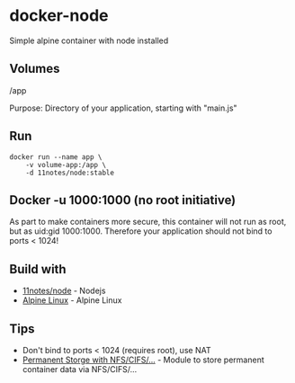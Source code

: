 # docker-node

Simple alpine container with node installed

## Volumes

/app

Purpose: Directory of your application, starting with "main.js"

## Run
```shell
docker run --name app \
    -v volume-app:/app \
    -d 11notes/node:stable
```

## Docker -u 1000:1000 (no root initiative)

As part to make containers more secure, this container will not run as root, but as uid:gid 1000:1000. Therefore your application should not bind to ports < 1024!

## Build with
* [11notes/node](https://github.com/nodejs/docker-node) - Nodejs
* [Alpine Linux](https://alpinelinux.org/) - Alpine Linux

## Tips

* Don't bind to ports < 1024 (requires root), use NAT
* [Permanent Storge with NFS/CIFS/...](https://github.com/11notes/alpine-docker-netshare) - Module to store permanent container data via NFS/CIFS/...